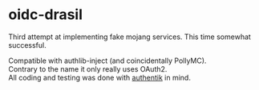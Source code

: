 # oidc-drasil
Third attempt at implementing fake mojang services. This time somewhat successful.

Compatible with authlib-inject (and coincidentally PollyMC).  
Contrary to the name it only really uses OAuth2.  
All coding and testing was done with [authentik](https://goauthentik.io) in mind.